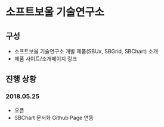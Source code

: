 # 소프트보울 기술연구소

## 구성

- 소프트보울 기술연구소 개발 제품(SBUx, SBGrid, SBChart) 소개
- 제품 사이트/소개페이지 링크


## 진행 상황

### 2018.05.25

- 오픈
- SBChart 문서화 Github Page 연동

